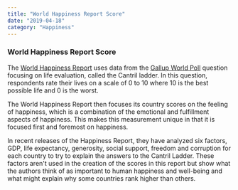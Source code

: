 ```yaml
---
title: "World Happiness Report Score"
date: "2019-04-18"
category: "Happiness"
---
```


<h3>World Happiness Report Score</h3>
<p>
    The <a href="http://worldhappiness.report/">World Happiness Report</a> uses data from the <a href="https://www.gallup.com/analytics/232838/world-poll.aspx">Gallup World Poll</a> question focusing on life evaluation, called the Cantril ladder. In this question, respondents rate their lives on a scale of 0 to 10 where 10 is the best possible life and 0 is the worst.
</p>
<p>
    The World Happiness Report then focuses its country scores on the feeling of happiness, which is a combination of the emotional and fulfillment aspects of happiness. This makes this measurement unique in that it is focused first and foremost on happiness.
</p>
<p>
    In recent releases of the Happiness Report, they have analyzed six factors, GDP, life expectancy, generosity, social support, freedom and corruption for each country to try to explain the answers to the Cantril Ladder. These factors aren't used in the creation of the scores in this report but show what the authors think of as important to human happiness and well-being and what might explain why some countries rank higher than others.
</p>